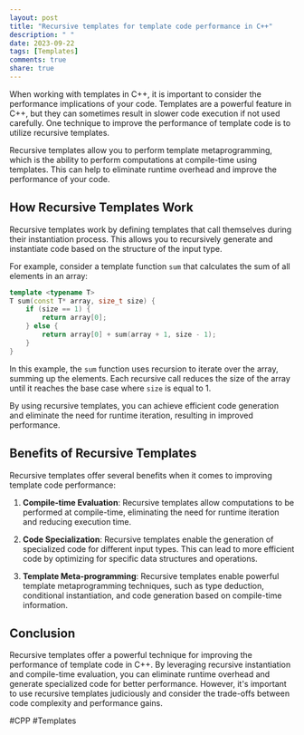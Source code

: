 ```yaml
---
layout: post
title: "Recursive templates for template code performance in C++"
description: " "
date: 2023-09-22
tags: [Templates]
comments: true
share: true
---
```


When working with templates in C++, it is important to consider the performance implications of your code. Templates are a powerful feature in C++, but they can sometimes result in slower code execution if not used carefully. One technique to improve the performance of template code is to utilize recursive templates.

Recursive templates allow you to perform template metaprogramming, which is the ability to perform computations at compile-time using templates. This can help to eliminate runtime overhead and improve the performance of your code.

## How Recursive Templates Work

Recursive templates work by defining templates that call themselves during their instantiation process. This allows you to recursively generate and instantiate code based on the structure of the input type.

For example, consider a template function `sum` that calculates the sum of all elements in an array:

```cpp
template <typename T>
T sum(const T* array, size_t size) {
    if (size == 1) {
        return array[0];
    } else {
        return array[0] + sum(array + 1, size - 1);
    }
}
```

In this example, the `sum` function uses recursion to iterate over the array, summing up the elements. Each recursive call reduces the size of the array until it reaches the base case where `size` is equal to 1.

By using recursive templates, you can achieve efficient code generation and eliminate the need for runtime iteration, resulting in improved performance.

## Benefits of Recursive Templates

Recursive templates offer several benefits when it comes to improving template code performance:

1. **Compile-time Evaluation**: Recursive templates allow computations to be performed at compile-time, eliminating the need for runtime iteration and reducing execution time.

2. **Code Specialization**: Recursive templates enable the generation of specialized code for different input types. This can lead to more efficient code by optimizing for specific data structures and operations.

3. **Template Meta-programming**: Recursive templates enable powerful template metaprogramming techniques, such as type deduction, conditional instantiation, and code generation based on compile-time information.

## Conclusion

Recursive templates offer a powerful technique for improving the performance of template code in C++. By leveraging recursive instantiation and compile-time evaluation, you can eliminate runtime overhead and generate specialized code for better performance. However, it's important to use recursive templates judiciously and consider the trade-offs between code complexity and performance gains.

#CPP #Templates